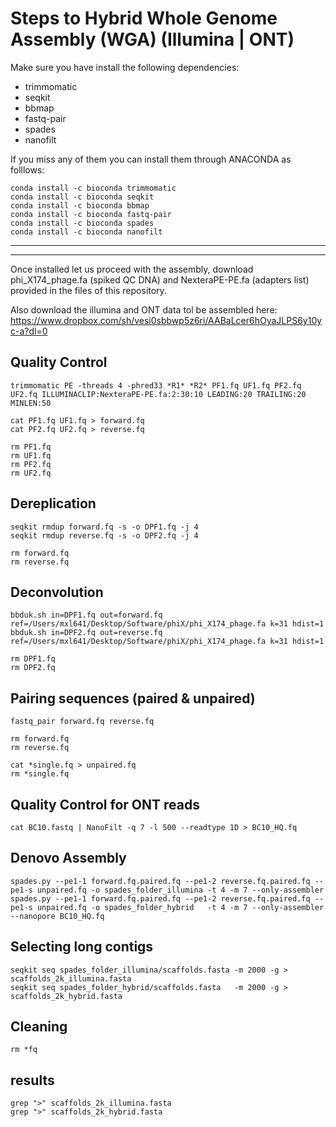 # Steps to Hybrid Whole Genome Assembly (WGA) (Illumina | ONT)

Make sure you have install the following dependencies:
- trimmomatic
- seqkit
- bbmap
- fastq-pair
- spades
- nanofilt

If you miss any of them you can install them through ANACONDA as folllows:

```
conda install -c bioconda trimmomatic
conda install -c bioconda seqkit 
conda install -c bioconda bbmap 
conda install -c bioconda fastq-pair 
conda install -c bioconda spades  
conda install -c bioconda nanofilt
```

----
---

Once installed let us proceed with the assembly, download phi_X174_phage.fa (spiked QC DNA) and NexteraPE-PE.fa (adapters list) provided in the files of this repository.

Also download the illumina and ONT data tol be assembled here: https://www.dropbox.com/sh/vesi0sbbwp5z6ri/AABaLcer6hOyaJLPS6y10yc-a?dl=0


## Quality Control
```
trimmomatic PE -threads 4 -phred33 *R1* *R2* PF1.fq UF1.fq PF2.fq UF2.fq ILLUMINACLIP:NexteraPE-PE.fa:2:30:10 LEADING:20 TRAILING:20 MINLEN:50

cat PF1.fq UF1.fq > forward.fq
cat PF2.fq UF2.fq > reverse.fq

rm PF1.fq 
rm UF1.fq
rm PF2.fq
rm UF2.fq
```

## Dereplication

```
seqkit rmdup forward.fq -s -o DPF1.fq -j 4
seqkit rmdup reverse.fq -s -o DPF2.fq -j 4

rm forward.fq
rm reverse.fq
```

## Deconvolution

```
bbduk.sh in=DPF1.fq out=forward.fq  ref=/Users/mxl641/Desktop/Software/phiX/phi_X174_phage.fa k=31 hdist=1
bbduk.sh in=DPF2.fq out=reverse.fq  ref=/Users/mxl641/Desktop/Software/phiX/phi_X174_phage.fa k=31 hdist=1

rm DPF1.fq
rm DPF2.fq
```

## Pairing sequences (paired & unpaired)

```
fastq_pair forward.fq reverse.fq

rm forward.fq
rm reverse.fq

cat *single.fq > unpaired.fq
rm *single.fq
```

## Quality Control for ONT reads

```
cat BC10.fastq | NanoFilt -q 7 -l 500 --readtype 1D > BC10_HQ.fq
```

## Denovo Assembly

```
spades.py --pe1-1 forward.fq.paired.fq --pe1-2 reverse.fq.paired.fq --pe1-s unpaired.fq -o spades_folder_illumina -t 4 -m 7 --only-assembler
spades.py --pe1-1 forward.fq.paired.fq --pe1-2 reverse.fq.paired.fq --pe1-s unpaired.fq -o spades_folder_hybrid   -t 4 -m 7 --only-assembler  --nanopore BC10_HQ.fq
```

## Selecting long contigs

```
seqkit seq spades_folder_illumina/scaffolds.fasta -m 2000 -g > scaffolds_2k_illumina.fasta
seqkit seq spades_folder_hybrid/scaffolds.fasta   -m 2000 -g > scaffolds_2k_hybrid.fasta
```

## Cleaning

```
rm *fq
```

## results

```
grep ">" scaffolds_2k_illumina.fasta
grep ">" scaffolds_2k_hybrid.fasta
```
